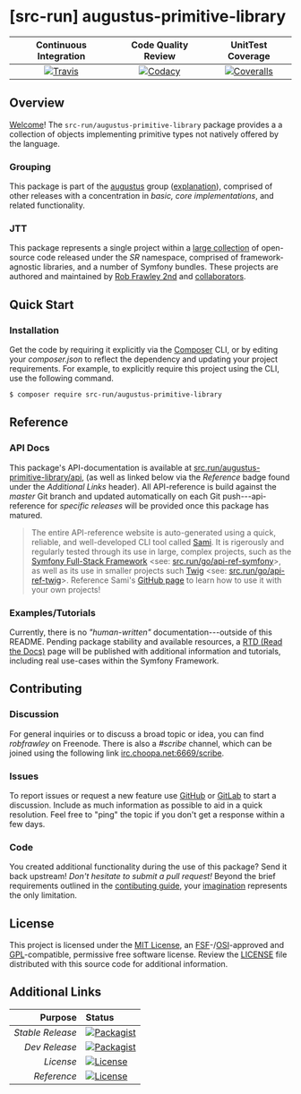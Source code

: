 # [src-run] augustus-primitive-library

| Continuous Integration |   Code Quality Review   |    UnitTest Coverage    |
|:----------------------:|:-----------------------:|:-----------------------:|
| [![Travis](https://src.run/augustus-primitive-library/travis_shield)](https://src.run/augustus-primitive-library/travis) | [![Codacy](https://src.run/augustus-primitive-library/codacy_shield)](https://src.run/augustus-primitive-library/codacy) | [![Coveralls](https://src.run/augustus-primitive-library/coveralls_shield)](https://src.run/augustus-primitive-library/coveralls) |

## Overview

[Welcome](https://src.run/go/readme_welcome)!
The `src-run/augustus-primitive-library` package provides a
a collection of objects implementing primitive types not natively offered by the language.

### Grouping

This package is part of the [augustus](https://src.run/augustus-primitive-library/group)
group ([explanation](https://src.run/augustus-primitive-library/group_explanation)),
comprised of other releases with a concentration in
*basic, core implementations*,
and related functionality.

### JTT

This package represents a single project within a
[large collection](https://src.run/go/explore) of open-source code released
under the *SR* namespace, comprised of framework-agnostic libraries,
and a number of Symfony bundles. These projects are authored and maintained
by [Rob Frawley 2nd](https://src.run/rmf) and
[collaborators](https://src.run/augustus-primitive-library/github_collaborators).

## Quick Start

### Installation

Get the code by requiring it explicitly via the [Composer](https://getcomposer.com)
CLI, or by editing your *composer.json* to reflect the dependency and updating
your project requirements. For example, to explicitly require this project using
the CLI, use the following command.

```bash
$ composer require src-run/augustus-primitive-library
```

## Reference

### API Docs

This package's API-documentation is available at [src.run/augustus-primitive-library/api](https://src.run/augustus-primitive-library/api),
(as well as linked below via the *Reference* badge found under the *Additional Links*
header). All API-reference is build against the *master* Git branch and updated
automatically on each Git push---api-reference for *specific releases* will
be provided once this package has matured.

> The entire API-reference website is auto-generated using a quick,
> reliable, and well-developed CLI tool called [Sami](https://src.run/go/sami).
> It is rigerously and regularly tested through its use in large, complex projects,
> such as the [Symfony Full-Stack Framework](https://src.run/go/symfony)
> <see: [src.run/go/api-ref-symfony](https://src.run/go/symfony-api)>, as well
> as its use in smaller projects such
> [Twig](https://src.run/go/sami-twig)
> <see: [src.run/go/api-ref-twig](https://src.run/go/twig-api)>.
> Reference Sami's [GitHub page](https://src.run/go/sami) to learn how to use
> it with your own projects!

### Examples/Tutorials

Currently, there is no *"human-written"* documentation---outside of this README.
Pending package stability and available resources, a
[RTD (Read the Docs)](https://src.run/go/rtd) page will be published with
additional information and tutorials, including real use-cases within the Symfony
Framework.

## Contributing

### Discussion

For general inquiries or to discuss a broad topic or idea, you can find
*robfrawley* on Freenode. There is also a *#scribe* channel, which can
be joined using the following link
[irc.choopa.net:6669/scribe](irc://irc.choopa.net:6669/scribe).

### Issues

To report issues or request a new feature use
[GitHub](https://src.run/augustus-primitive-library/github_issues)
or [GitLab](https://src.run/augustus-primitive-library/gitlab_issues)
to start a discussion. Include as much information as possible to aid in
a quick resolution. Feel free to "ping" the topic if you don't get a
response within a few days.

### Code

You created additional functionality during the use of this package? Send
it back upstream! *Don't hesitate to submit a pull request!* Beyond the
brief requirements outlined in the
[contibuting guide](https://src.run/augustus-primitive-library/contributing),
your [imagination](https://src.run/go/readme_imagination)
represents the only limitation.

## License

This project is licensed under the
[MIT License](https://src.run/go/mit), an
[FSF](https://src.run/go/fsf)-/[OSI](https://src.run/go/osi)-approved
and [GPL](https://src.run/go/gpl)-compatible, permissive free software
license. Review the
[LICENSE](https://src.run/augustus-primitive-library/license)
file distributed with this source code for additional information.

## Additional Links

|       Purpose | Status        |
|--------------:|:--------------|
| *Stable Release*    | [![Packagist](https://src.run/augustus-primitive-library/packagist_shield)](https://src.run/augustus-primitive-library/packagist) |
| *Dev Release*    | [![Packagist](https://src.run/augustus-primitive-library/packagist_pre_shield)](https://src.run/augustus-primitive-library/packagist) |
| *License*    | [![License](https://src.run/augustus-primitive-library/license_shield)](https://src.run/augustus-primitive-library/license) |
| *Reference*  | [![License](https://src.run/augustus-primitive-library/api_shield)](https://src.run/augustus-primitive-library/api) |
